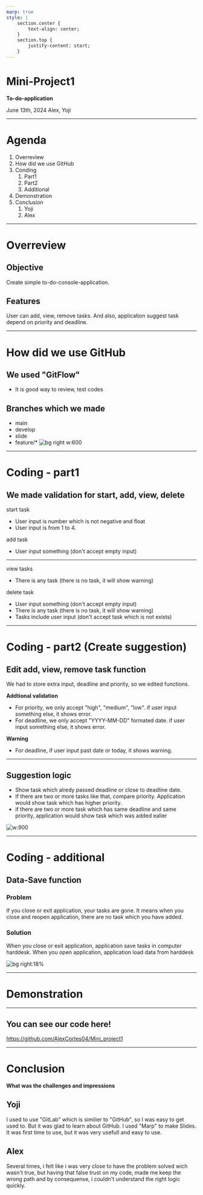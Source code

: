 ```yaml
---
marp: true
style: |
    section.center {
        text-align: center;
    }
    section.top {
        justify-content: start;
    }
---
```


<!-- _class: center -->

# Mini-Project1
**To-do-application**

June 13th, 2024
Alex, Yoji

--- 

# Agenda


1. Overreview
2. How did we use GitHub
3. Conding
   1. Part1
   2. Part2
   3. Additional
4. Demonstration
5. Conclusion
   1. Yoji
   2. Alex

---

# Overreview

## Objective

Create simple to-do-console-application.

## Features

User can add, view, remove tasks.
And also, application suggest task depend on priority and deadline.

---

# How did we use GitHub

## We used "GitFlow"

- It is good way to review, test codes

## Branches which we made

- main
- develop
- slide
- feature/*
![bg right w:600](image.png)

---

# Coding - part1

## We made validation for start, add, view, delete

start task
- User input is number which is not negative and float
- User input is from 1 to 4.
  
add task
- User input something (don't accept empty input)

---

<!-- _class: top -->

view tasks
- There is any task (there is no task, it will show warning)

delete task
- User input something (don't accept empty input)
- There is any task (there is no task, it will show warning)
- Tasks include user input (don't accept task which is not exists)

---

# Coding - part2 (Create suggestion) 

## Edit add, view, remove task function

We had to store extra input, deadline and priority, so we edited functions.

**Addtional validation**
- For priority, we only accept "high", "medium", "low". if user input something else, it shows error.
- For deadline, we only accept "YYYY-MM-DD" formated date. if user input something else, it shows error.

**Warning**
- For deadline, if user input past date or today, it shows warning.

---

<!-- _class: top -->

## Suggestion logic

- Show task which alredy passed deadline or close to deadline date.
- If there are two or more tasks like that, compare priority. Application would show task which has higher priority.
- if there are two or more task which has same deadline and same priority, application would show task which was added ealier

![w:900](suggestion.png)

---

# Coding - additional

## Data-Save function

### Problem

If you close or exit application, your tasks are gone.
It means when you close and reopen application, there are no task which you have added.

### Solution

When you close or exit application, application save tasks in computer harddesk. When you open application, application load data from harddesk

![bg right:18%](save_and_load_image.png)

---

# Demonstration

---

## You can see our code here!
https://github.com/AlexCortes04/Mini_project1

---

# Conclusion

**What was the challenges and impressions**

## Yoji

I used to use "GitLab" which is similier to "GitHub", so I was easy to get used to. But it was glad to learn about GitHub. I used "Marp" to make Slides. It was first time to use, but it was very usefull and easy to use.

## Alex

Several times, i felt like i was very close to have the problem solved wich wasn't true, but having that false trust on my code, made me keep the wrong path and by consequense, i couldn't understand the right logic quickly. 
